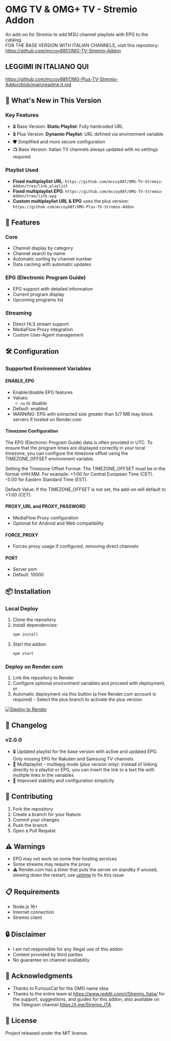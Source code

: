 # OMG TV & OMG+ TV - Stremio Addon

An add-on for Stremio to add M3U channel playlists with EPG to the catalog.  
FOR THE BASE VERSION WITH ITALIAN CHANNELS, visit this repository: https://github.com/mccoy88f/OMG-TV-Stremio-Addon

## LEGGIMI IN ITALIANO QUI 
https://github.com/mccoy88f/OMG-Plus-TV-Stremio-Addon/blob/main/readme.it.md

## 🚀 What's New in This Version

### Key Features
- 🔒 Base Version: **Static Playlist**: Fully hardcoded URL  
- 🔒 Plus Version: **Dynamic Playlist**: URL defined via environment variable  
- 🛡️ Simplified and more secure configuration  
- 📺 Base Version: Italian TV channels always updated with no settings required  

### Playlist Used  
- **Fixed multiplaylist URL**: `https://github.com/mccoy88f/OMG-TV-Stremio-Addon/tree/link.playlist`  
- **Fixed multiplaylist EPG**: `https://github.com/mccoy88f/OMG-TV-Stremio-Addon/tree/link.epg`  
- **Custom multiplaylist URL & EPG** uses the plus version: `https://github.com/mccoy88f/OMG-Plus-TV-Stremio-Addon`  

## 🌟 Features  

### Core  
- Channel display by category  
- Channel search by name  
- Automatic sorting by channel number  
- Data caching with automatic updates  

### EPG (Electronic Program Guide)  
- EPG support with detailed information  
- Current program display  
- Upcoming programs list  

### Streaming  
- Direct HLS stream support  
- MediaFlow Proxy integration  
- Custom User-Agent management  

## 🛠️ Configuration  

### Supported Environment Variables  

#### ENABLE_EPG  
- Enable/disable EPG features  
- Values:  
  - `no` to disable  
- Default: enabled  
- WARNING: EPG with extracted size greater than 5/7 MB may block servers if hosted on Render.com  

#### Timezone Configuration
The EPG (Electronic Program Guide) data is often provided in UTC. To ensure that the program times are displayed correctly in your local timezone, you can configure the timezone offset using the TIMEZONE_OFFSET environment variable.

Setting the Timezone Offset Format: The TIMEZONE_OFFSET must be in the format ±HH:MM. For example:
+1:00 for Central European Time (CET).
-5:00 for Eastern Standard Time (EST).

Default Value: If the TIMEZONE_OFFSET is not set, the add-on will default to +1:00 (CET).

#### PROXY_URL and PROXY_PASSWORD  
- MediaFlow Proxy configuration  
- Optional for Android and Web compatibility  

#### FORCE_PROXY  
- Forces proxy usage if configured, removing direct channels  

#### PORT  
- Server port  
- Default: 10000  

## 📦 Installation  

### Local Deploy  
1. Clone the repository  
2. Install dependencies:  
   ```bash  
   npm install  
   ```  
3. Start the addon:  
   ```bash  
   npm start  
   ```  

### Deploy on Render.com  
1. Link the repository to Render  
2. Configure optional environment variables and proceed with deployment, or  
3. Automatic deployment via this button (a free Render.com account is required) - Select the plus branch to activate the plus version  

[![Deploy to Render](https://render.com/images/deploy-to-render-button.svg)](https://render.com/deploy?repo=https://github.com/mccoy88f/OMG-Plus-TV-Stremio-Addon)  

## 🔄 Changelog  

### v2.0.0  
- 🔒 Updated playlist for the base version with active and updated EPG. Only missing EPG for Rakuten and Samsung TV channels  
- 📃 Multiplaylist - multiepg mode (plus version only): instead of linking directly to a playlist or EPG, you can insert the link to a text file with multiple links in the variables  
- 🚀 Improved stability and configuration simplicity  

## 🤝 Contributing  
1. Fork the repository  
2. Create a branch for your feature  
3. Commit your changes  
4. Push the branch  
5. Open a Pull Request  

## ⚠️ Warnings  
- EPG may not work on some free hosting services  
- Some streams may require the proxy  
- ⚠️ Render.com has a timer that puts the server on standby if unused, slowing down the restart; use [uptime](https://uptimerobot.com/) to fix this issue  

## 📋 Requirements  
- Node.js 16+  
- Internet connection  
- Stremio client  

## 🔒 Disclaimer  
- I am not responsible for any illegal use of this addon  
- Content provided by third parties  
- No guarantee on channel availability  

## 👏 Acknowledgments  
- Thanks to FuriousCat for the OMG name idea  
- Thanks to the entire team at https://www.reddit.com/r/Stremio_Italia/ for the support, suggestions, and guides for this addon, also available on the Telegram channel https://t.me/Stremio_ITA  

## 📜 License  
Project released under the MIT license.
